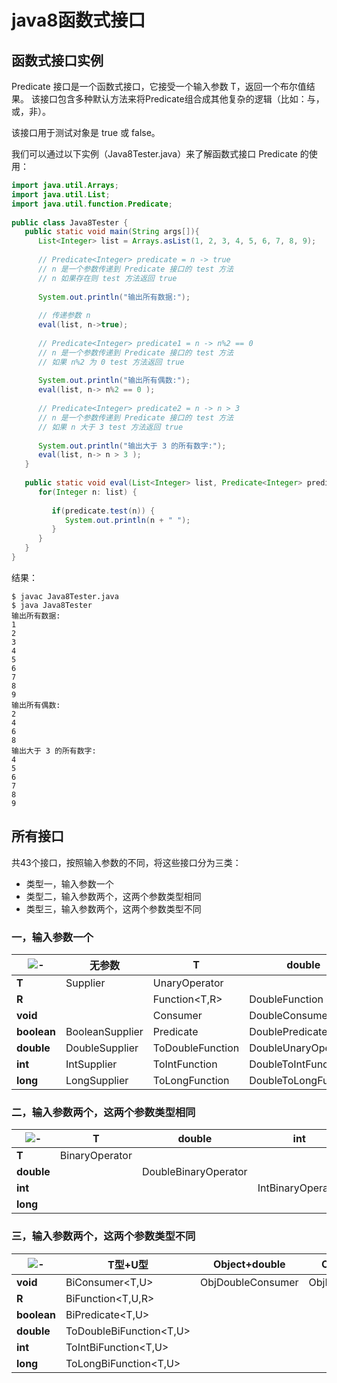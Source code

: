 # java8函数式接口

## 函数式接口实例

Predicate <T> 接口是一个函数式接口，它接受一个输入参数 T，返回一个布尔值结果。
该接口包含多种默认方法来将Predicate组合成其他复杂的逻辑（比如：与，或，非）。

该接口用于测试对象是 true 或 false。

我们可以通过以下实例（Java8Tester.java）来了解函数式接口 Predicate <T> 的使用：

```java
import java.util.Arrays;
import java.util.List;
import java.util.function.Predicate;
 
public class Java8Tester {
   public static void main(String args[]){
      List<Integer> list = Arrays.asList(1, 2, 3, 4, 5, 6, 7, 8, 9);
        
      // Predicate<Integer> predicate = n -> true
      // n 是一个参数传递到 Predicate 接口的 test 方法
      // n 如果存在则 test 方法返回 true
        
      System.out.println("输出所有数据:");
        
      // 传递参数 n
      eval(list, n->true);
        
      // Predicate<Integer> predicate1 = n -> n%2 == 0
      // n 是一个参数传递到 Predicate 接口的 test 方法
      // 如果 n%2 为 0 test 方法返回 true
        
      System.out.println("输出所有偶数:");
      eval(list, n-> n%2 == 0 );
        
      // Predicate<Integer> predicate2 = n -> n > 3
      // n 是一个参数传递到 Predicate 接口的 test 方法
      // 如果 n 大于 3 test 方法返回 true
        
      System.out.println("输出大于 3 的所有数字:");
      eval(list, n-> n > 3 );
   }
    
   public static void eval(List<Integer> list, Predicate<Integer> predicate) {
      for(Integer n: list) {
        
         if(predicate.test(n)) {
            System.out.println(n + " ");
         }
      }
   }
}
```

结果：

```
$ javac Java8Tester.java 
$ java Java8Tester
输出所有数据:
1 
2 
3 
4 
5 
6 
7 
8 
9 
输出所有偶数:
2 
4 
6 
8 
输出大于 3 的所有数字:
4 
5 
6 
7 
8 
9 
```

## 所有接口

共43个接口，按照输入参数的不同，将这些接口分为三类：

- 类型一，输入参数一个
- 类型二，输入参数两个，这两个参数类型相同
- 类型三，输入参数两个，这两个参数类型不同

### 一，输入参数一个

![-](http://picabstract.preview.ftn.qq.com:8080/ftn_pic_abs_v2/783a2fcdd8178cee7b0585198b9cc5ad3dfc66439d34733d9e37704d85452be88512941ccf75fa03b182cc141e3eff94?pictype=scale&from=30113&version=2.0.0.2&uin=361376366&fname=java-fi-01.png&size=1024) | 无参数 | T | double | int | long |
---|---|---|---|---|---
**T** | Supplier<T> | UnaryOperator<T> |  |  | 
**R** |  | Function<T,R> | DoubleFunction<R> | IntFunction<R> | LongFunction<R>
**void** |  | Consumer<T> | DoubleConsumer | IntConsumer | LongConsumer
**boolean** | BooleanSupplier | Predicate<T> | DoublePredicate | IntPredicate | LongPredicate
**double** | DoubleSupplier | ToDoubleFunction<T> | DoubleUnaryOperator | IntToDoubleFunction | LongToDoubleFunction
**int** | IntSupplier | ToIntFunction<T> | DoubleToIntFunction | IntUnaryOperator | LongToIntFunction
**long** | LongSupplier | ToLongFunction<T> | DoubleToLongFunction | IntToLongFunction | LongUnaryOperator

### 二，输入参数两个，这两个参数类型相同

![-](http://picabstract.preview.ftn.qq.com:8080/ftn_pic_abs_v2/783a2fcdd8178cee7b0585198b9cc5ad3dfc66439d34733d9e37704d85452be88512941ccf75fa03b182cc141e3eff94?pictype=scale&from=30113&version=2.0.0.2&uin=361376366&fname=java-fi-01.png&size=1024) | T | double | int | long |
---|---|---|---|---
**T** | BinaryOperator<T> |  |  | 
**double** |  | DoubleBinaryOperator |  | 
**int** |  |  | IntBinaryOperator | 
**long** |  |  |  | LongBinaryOperator

### 三，输入参数两个，这两个参数类型不同

![-](http://picabstract.preview.ftn.qq.com:8080/ftn_pic_abs_v2/783a2fcdd8178cee7b0585198b9cc5ad3dfc66439d34733d9e37704d85452be88512941ccf75fa03b182cc141e3eff94?pictype=scale&from=30113&version=2.0.0.2&uin=361376366&fname=java-fi-01.png&size=1024) | T型+U型 | Object+double | Object+int | Object+long |
---|---|---|---|---
**void** | BiConsumer<T,U> | ObjDoubleConsumer<T> | ObjIntConsumer<T> |  ObjLongConsumer<T>
**R** | BiFunction<T,U,R> |  |  | 
**boolean** | BiPredicate<T,U> |  |  | 
**double** | ToDoubleBiFunction<T,U> |  |  | 
**int** | ToIntBiFunction<T,U> |  |  | 
**long** | ToLongBiFunction<T,U> |  |  |